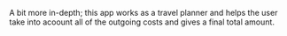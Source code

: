 A bit more in-depth; this app works as a travel planner and helps the user take into acoount all of the outgoing costs and gives a final total amount.
